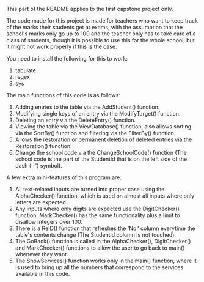 This part of the README applies to the first capstone project only.

The code made for this project is made for teachers who want to keep track of the marks their students get at exams, with the assumption that the school's marks only go up to 100 and the teacher only has to take care of a class of students, though it is possible to use this
for the whole school, but it might not work properly if this is the case.

You need to install the following for this to work:
1. tabulate
2. regex
3. sys

The main functions of this code is as follows:
1. Adding entries to the table via the AddStudent() function.
2. Modifying single keys of an entry via the ModifyTarget() function.
3. Deleting an entry via the DeleteEntry() function.
4. Viewing the table via the ViewDatabase() function, also allows sorting via the SortBy() function and filtering via the FilterBy() function.
5. Allows the restoration or permanent deletion of deleted entries via the Restoration() function.
6. Change the school code via the ChangeSchoolCode() function (The school code is the part of the Studentid that is on the left side of the dash ('-') symbol).

A few extra mini-features of this program are:
1. All text-related inputs are turned into proper case using the AlphaChecker() function, which is used on almost all inputs where only letters are expected.
2. Any inputs where only digits are expected use the DigitChecker() function. MarkChecker() has the same functionality plus a limit to disallow integers over 100.
3. There is a ReID() function that refreshes the 'No.' column everytime the table's contents change (The Studentid column is not touched).
4. The GoBack() function is called in the AlphaChecker(), DigitChecker() and MarkChecker() functions to allow the user to go back to main() whenever they want.
5. The ShowServices() function works only in the main() function, where it is used to bring up all the numbers that correspond to the services available in this code.
